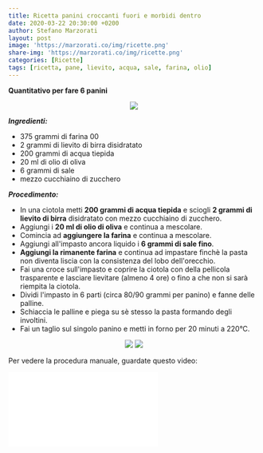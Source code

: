 ```yaml
---
title: Ricetta panini croccanti fuori e morbidi dentro
date: 2020-03-22 20:30:00 +0200
author: Stefano Marzorati
layout: post
image: 'https://marzorati.co/img/ricette.png'
share-img: 'https://marzorati.co/img/ricette.png'
categories: [Ricette]
tags: [ricetta, pane, lievito, acqua, sale, farina, olio]
---
```

**Quantitativo per fare 6 panini**   

<p align="center">
  <img src="https://marzorati.co/img/post/panini_3.jpg">
</p>   

***Ingredienti:***   

* 375 grammi di farina 00
* 2 grammi di lievito di birra disidratato
* 200 grammi di acqua tiepida
* 20 ml di olio di oliva
* 6 grammi di sale
* mezzo cucchiaino di zucchero

***Procedimento:***   

* In una ciotola metti **200 grammi di acqua tiepida** e sciogli **2 grammi di lievito di birra** disidratato con mezzo cucchiaino di zucchero.
* Aggiungi i **20 ml di olio di oliva** e continua a mescolare.   
* Comincia ad **aggiungere la farina** e continua a mescolare.   
* Aggiungi all'impasto ancora liquido i **6 grammi di sale fino**.   
* **Aggiungi la rimanente farina** e continua ad impastare finchè la pasta non diventa liscia con la consistenza del lobo dell'orecchio.
* Fai una croce sull'impasto e coprire la ciotola con della pellicola trasparente e lasciare lievitare (almeno 4 ore) o fino a che non si sarà riempita la ciotola.  
* Dividi l'impasto in 6 parti (circa 80/90 grammi per panino) e fanne delle palline.   
* Schiaccia le palline e piega su sè stesso la pasta formando degli involtini.
* Fai un taglio sul singolo panino e metti in forno per 20 minuti a 220°C.   

<p align="center">
  <img src="https://marzorati.co/img/post/panini_1.jpg">
  <img src="https://marzorati.co/img/post/panini_2.jpg">
</p> 

Per vedere la procedura manuale, guardate questo video:   

<div class="video">
    <iframe src="//www.youtube.com/embed/Q1hK7PnfBKA" frameborder="0" allowfullscreen></iframe>
</div>